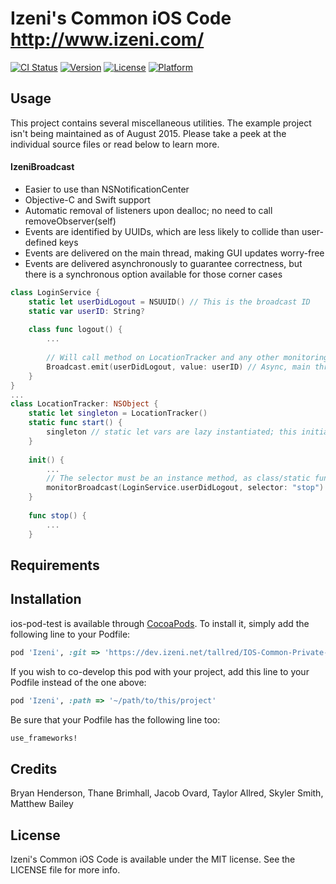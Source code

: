 # Izeni's Common iOS Code http://www.izeni.com/

[![CI Status](http://img.shields.io/travis/bhenderson@izeni.com/ios-pod-test.svg?style=flat)](https://travis-ci.org/bhenderson@izeni.com/ios-pod-test)
[![Version](https://img.shields.io/cocoapods/v/ios-pod-test.svg?style=flat)](http://cocoapods.org/pods/ios-pod-test)
[![License](https://img.shields.io/cocoapods/l/ios-pod-test.svg?style=flat)](http://cocoapods.org/pods/ios-pod-test)
[![Platform](https://img.shields.io/cocoapods/p/ios-pod-test.svg?style=flat)](http://cocoapods.org/pods/ios-pod-test)

## Usage

This project contains several miscellaneous utilities.
The example project isn't being maintained as of August 2015. Please take a peek at the individual source files or read below to learn more.

#### IzeniBroadcast
- Easier to use than NSNotificationCenter
- Objective-C and Swift support
- Automatic removal of listeners upon dealloc; no need to call removeObserver(self)
- Events are identified by UUIDs, which are less likely to collide than user-defined keys
- Events are delivered on the main thread, making GUI updates worry-free
- Events are delivered asynchronously to guarantee correctness, but there is a synchronous option available for those corner cases

```swift
class LoginService {
    static let userDidLogout = NSUUID() // This is the broadcast ID
    static var userID: String?
    
    class func logout() {
        ...
        
        // Will call method on LocationTracker and any other monitoring instances.
        Broadcast.emit(userDidLogout, value: userID) // Async, main thread delivery
    }
}
...
class LocationTracker: NSObject {
    static let singleton = LocationTracker()
    static func start() {
        singleton // static let vars are lazy instantiated; this initializes the singleton
    }
    
    init() {
        ...
        // The selector must be an instance method, as class/static functions aren't supported.
        monitorBroadcast(LoginService.userDidLogout, selector: "stop")
    }
    
    func stop() {
        ...
    }
```

## Requirements



## Installation

ios-pod-test is available through [CocoaPods](http://cocoapods.org). To install
it, simply add the following line to your Podfile:

```ruby
pod 'Izeni', :git => 'https://dev.izeni.net/tallred/IOS-Common-Private-Pod.git'
```

If you wish to co-develop this pod with your project, add this line to your Podfile instead of the one above:

```ruby
pod 'Izeni', :path => '~/path/to/this/project'
```

Be sure that your Podfile has the following line too:

```ruby
use_frameworks!
```

## Credits

Bryan Henderson, Thane Brimhall, Jacob Ovard, Taylor Allred, Skyler Smith, Matthew Bailey

## License

Izeni's Common iOS Code is available under the MIT license. See the LICENSE file for more info.